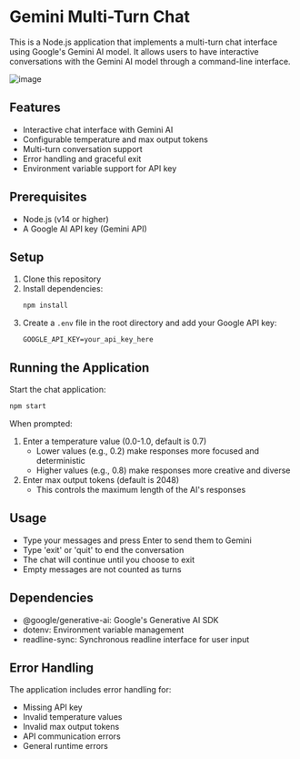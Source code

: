 # Gemini Multi-Turn Chat

This is a Node.js application that implements a multi-turn chat interface using Google's Gemini AI model. It allows users to have interactive conversations with the Gemini AI model through a command-line interface.

![image](https://github.com/user-attachments/assets/f993e05e-284b-4abf-a3d8-dec1212d2a85)



## Features

- Interactive chat interface with Gemini AI
- Configurable temperature and max output tokens
- Multi-turn conversation support
- Error handling and graceful exit
- Environment variable support for API key

## Prerequisites

- Node.js (v14 or higher)
- A Google AI API key (Gemini API)

## Setup

1. Clone this repository
2. Install dependencies:
   ```bash
   npm install
   ```
3. Create a `.env` file in the root directory and add your Google API key:
   ```
   GOOGLE_API_KEY=your_api_key_here
   ```

## Running the Application

Start the chat application:

```bash
npm start
```

When prompted:

1. Enter a temperature value (0.0-1.0, default is 0.7)
   - Lower values (e.g., 0.2) make responses more focused and deterministic
   - Higher values (e.g., 0.8) make responses more creative and diverse
2. Enter max output tokens (default is 2048)
   - This controls the maximum length of the AI's responses

## Usage

- Type your messages and press Enter to send them to Gemini
- Type 'exit' or 'quit' to end the conversation
- The chat will continue until you choose to exit
- Empty messages are not counted as turns

## Dependencies

- @google/generative-ai: Google's Generative AI SDK
- dotenv: Environment variable management
- readline-sync: Synchronous readline interface for user input

## Error Handling

The application includes error handling for:

- Missing API key
- Invalid temperature values
- Invalid max output tokens
- API communication errors
- General runtime errors
